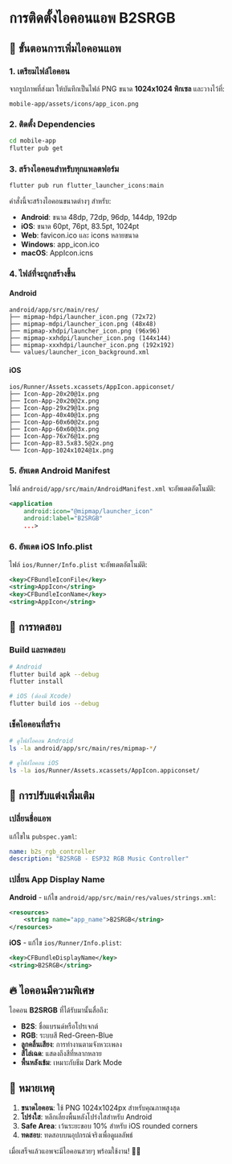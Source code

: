 # การติดตั้งไอคอนแอพ B2SRGB

## 🎨 ขั้นตอนการเพิ่มไอคอนแอพ

### 1. เตรียมไฟล์ไอคอน
จากรูปภาพที่ส่งมา ให้บันทึกเป็นไฟล์ PNG ขนาด **1024x1024 พิกเซล** และวางไว้ที่:
```
mobile-app/assets/icons/app_icon.png
```

### 2. ติดตั้ง Dependencies
```bash
cd mobile-app
flutter pub get
```

### 3. สร้างไอคอนสำหรับทุกแพลตฟอร์ม
```bash
flutter pub run flutter_launcher_icons:main
```

คำสั่งนี้จะสร้างไอคอนขนาดต่างๆ สำหรับ:
- **Android**: ขนาด 48dp, 72dp, 96dp, 144dp, 192dp
- **iOS**: ขนาด 60pt, 76pt, 83.5pt, 1024pt
- **Web**: favicon.ico และ icons หลายขนาด
- **Windows**: app_icon.ico
- **macOS**: AppIcon.icns

### 4. ไฟล์ที่จะถูกสร้างขึ้น

#### Android
```
android/app/src/main/res/
├── mipmap-hdpi/launcher_icon.png (72x72)
├── mipmap-mdpi/launcher_icon.png (48x48)  
├── mipmap-xhdpi/launcher_icon.png (96x96)
├── mipmap-xxhdpi/launcher_icon.png (144x144)
├── mipmap-xxxhdpi/launcher_icon.png (192x192)
└── values/launcher_icon_background.xml
```

#### iOS
```
ios/Runner/Assets.xcassets/AppIcon.appiconset/
├── Icon-App-20x20@1x.png
├── Icon-App-20x20@2x.png
├── Icon-App-29x29@1x.png
├── Icon-App-40x40@1x.png
├── Icon-App-60x60@2x.png
├── Icon-App-60x60@3x.png
├── Icon-App-76x76@1x.png
├── Icon-App-83.5x83.5@2x.png
└── Icon-App-1024x1024@1x.png
```

### 5. อัพเดต Android Manifest
ไฟล์ `android/app/src/main/AndroidManifest.xml` จะอัพเดตอัตโนมัติ:
```xml
<application
    android:icon="@mipmap/launcher_icon"
    android:label="B2SRGB"
    ...>
```

### 6. อัพเดต iOS Info.plist
ไฟล์ `ios/Runner/Info.plist` จะอัพเดตอัตโนมัติ:
```xml
<key>CFBundleIconFile</key>
<string>AppIcon</string>
<key>CFBundleIconName</key>
<string>AppIcon</string>
```

## 🚀 การทดสอบ

### Build และทดสอบ
```bash
# Android
flutter build apk --debug
flutter install

# iOS (ต้องมี Xcode)
flutter build ios --debug
```

### เช็คไอคอนที่สร้าง
```bash
# ดูไฟล์ไอคอน Android
ls -la android/app/src/main/res/mipmap-*/

# ดูไฟล์ไอคอน iOS
ls -la ios/Runner/Assets.xcassets/AppIcon.appiconset/
```

## 🎨 การปรับแต่งเพิ่มเติม

### เปลี่ยนชื่อแอพ
แก้ไขใน `pubspec.yaml`:
```yaml
name: b2s_rgb_controller
description: "B2SRGB - ESP32 RGB Music Controller"
```

### เปลี่ยน App Display Name
**Android** - แก้ไข `android/app/src/main/res/values/strings.xml`:
```xml
<resources>
    <string name="app_name">B2SRGB</string>
</resources>
```

**iOS** - แก้ไข `ios/Runner/Info.plist`:
```xml
<key>CFBundleDisplayName</key>
<string>B2SRGB</string>
```

## 🔥 ไอคอนมีความพิเศษ

ไอคอน **B2SRGB** ที่ได้รับมานั้นสื่อถึง:
- **B2S**: ชื่อแบรนด์หรือโปรเจกต์
- **RGB**: ระบบสี Red-Green-Blue
- **ลูกคลื่นเสียง**: การทำงานตามจังหวะเพลง
- **สีไล่เฉด**: แสดงถึงสีที่หลากหลาย
- **พื้นหลังเข้ม**: เหมาะกับธีม Dark Mode

## 📝 หมายเหตุ

1. **ขนาดไอคอน**: ใช้ PNG 1024x1024px สำหรับคุณภาพสูงสุด
2. **โปร่งใส**: หลีกเลี่ยงพื้นหลังโปร่งใสสำหรับ Android
3. **Safe Area**: เว้นระยะขอบ 10% สำหรับ iOS rounded corners
4. **ทดสอบ**: ทดสอบบนอุปกรณ์จริงเพื่อดูผลลัพธ์

เมื่อเสร็จแล้วแอพจะมีไอคอนสวยๆ พร้อมใช้งาน! 🎵✨